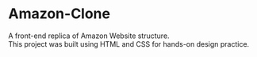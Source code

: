 # Amazon-Clone
A front-end replica of Amazon Website structure.
<br>
This project was built using HTML and CSS for hands-on design practice.
